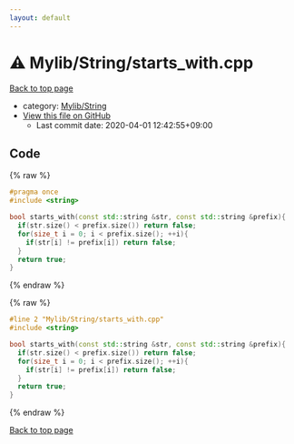 ```yaml
---
layout: default
---
```


<!-- mathjax config similar to math.stackexchange -->
<script type="text/javascript" async
  src="https://cdnjs.cloudflare.com/ajax/libs/mathjax/2.7.5/MathJax.js?config=TeX-MML-AM_CHTML">
</script>
<script type="text/x-mathjax-config">
  MathJax.Hub.Config({
    TeX: { equationNumbers: { autoNumber: "AMS" }},
    tex2jax: {
      inlineMath: [ ['$','$'] ],
      processEscapes: true
    },
    "HTML-CSS": { matchFontHeight: false },
    displayAlign: "left",
    displayIndent: "2em"
  });
</script>

<script type="text/javascript" src="https://cdnjs.cloudflare.com/ajax/libs/jquery/3.4.1/jquery.min.js"></script>
<script src="https://cdn.jsdelivr.net/npm/jquery-balloon-js@1.1.2/jquery.balloon.min.js" integrity="sha256-ZEYs9VrgAeNuPvs15E39OsyOJaIkXEEt10fzxJ20+2I=" crossorigin="anonymous"></script>
<script type="text/javascript" src="../../../assets/js/copy-button.js"></script>
<link rel="stylesheet" href="../../../assets/css/copy-button.css" />


# :warning: Mylib/String/starts_with.cpp

<a href="../../../index.html">Back to top page</a>

* category: <a href="../../../index.html#d75653ebf9facf6e669959c8c0d9cbcf">Mylib/String</a>
* <a href="{{ site.github.repository_url }}/blob/master/Mylib/String/starts_with.cpp">View this file on GitHub</a>
    - Last commit date: 2020-04-01 12:42:55+09:00




## Code

<a id="unbundled"></a>
{% raw %}
```cpp
#pragma once
#include <string>

bool starts_with(const std::string &str, const std::string &prefix){
  if(str.size() < prefix.size()) return false;
  for(size_t i = 0; i < prefix.size(); ++i){
    if(str[i] != prefix[i]) return false;
  }
  return true;
}

```
{% endraw %}

<a id="bundled"></a>
{% raw %}
```cpp
#line 2 "Mylib/String/starts_with.cpp"
#include <string>

bool starts_with(const std::string &str, const std::string &prefix){
  if(str.size() < prefix.size()) return false;
  for(size_t i = 0; i < prefix.size(); ++i){
    if(str[i] != prefix[i]) return false;
  }
  return true;
}

```
{% endraw %}

<a href="../../../index.html">Back to top page</a>

